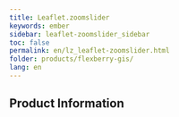 ```yaml
---
title: Leaflet.zoomslider
keywords: ember
sidebar: leaflet-zoomslider_sidebar
toc: false
permalink: en/lz_leaflet-zoomslider.html
folder: products/flexberry-gis/
lang: en
---
```


## Product Information
